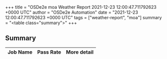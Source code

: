 +++
title = "OSDe2e moa Weather Report 2021-12-23 12:00:47.711792623 +0000 UTC"
author = "OSDe2e Automation"
date = "2021-12-23 12:00:47.711792623 +0000 UTC"
tags = ["weather-report", "moa"]
summary = "<table class=\"summary\"></table>"
+++
## Summary

| Job Name | Pass Rate | More detail |
|----------|-----------|-------------|





